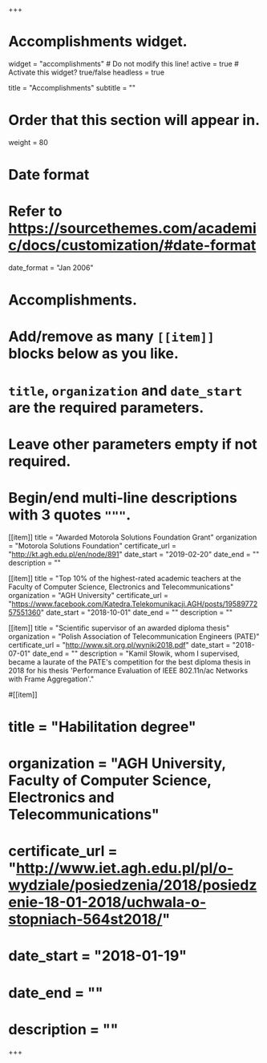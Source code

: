+++
# Accomplishments widget.
widget = "accomplishments"  # Do not modify this line!
active = true  # Activate this widget? true/false
headless = true

title = "Accomplish&shy;ments"
subtitle = ""

# Order that this section will appear in.
weight = 80

# Date format
#   Refer to https://sourcethemes.com/academic/docs/customization/#date-format
date_format = "Jan 2006"

# Accomplishments.
#   Add/remove as many `[[item]]` blocks below as you like.
#   `title`, `organization` and `date_start` are the required parameters.
#   Leave other parameters empty if not required.
#   Begin/end multi-line descriptions with 3 quotes `"""`.

[[item]]
  title = "Awarded Motorola Solutions Foundation Grant"
  organization = "Motorola Solutions Foundation"
  certificate_url = "http://kt.agh.edu.pl/en/node/891"
  date_start = "2019-02-20"
  date_end = ""
  description = ""


[[item]]
  title = "Top 10% of the highest-rated academic teachers at the Faculty of Computer Science, Electronics and Telecommunications"
  organization = "AGH University"
  certificate_url = "https://www.facebook.com/Katedra.Telekomunikacji.AGH/posts/1958977257551360"
  date_start = "2018-10-01"
  date_end = ""
  description = ""

[[item]]
  title = "Scientific supervisor of an awarded diploma thesis"
  organization = "Polish Association of Telecommunication Engineers (PATE)"
  certificate_url = "http://www.sit.org.pl/wyniki2018.pdf"
  date_start = "2018-07-01"
  date_end = ""
  description = "Kamil Słowik, whom I supervised, became a laurate of the PATE's competition for the best diploma thesis in 2018 for his thesis 'Performance Evaluation of IEEE 802.11n/ac Networks with Frame Aggregation'."

#[[item]]
#  title = "Habilitation degree"
#  organization = "AGH University, Faculty of Computer Science, Electronics and Telecommunications"
#  certificate_url = "http://www.iet.agh.edu.pl/pl/o-wydziale/posiedzenia/2018/posiedzenie-18-01-2018/uchwala-o-stopniach-564st2018/"
#  date_start = "2018-01-19"
#  date_end = ""
#  description = ""

+++
